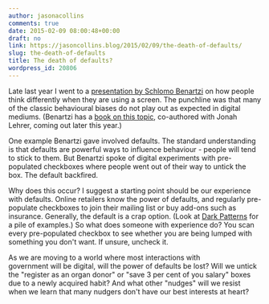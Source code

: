 ```yaml
---
author: jasonacollins
comments: true
date: 2015-02-09 08:00:48+00:00
draft: no
link: https://jasoncollins.blog/2015/02/09/the-death-of-defaults/
slug: the-death-of-defaults
title: The death of defaults?
wordpress_id: 20806
---
```


Late last year I went to a [presentation by Schlomo Benartzi](http://bi.dpc.nsw.gov.au/blog/professor-shlomo-benartzi-on/) on how people think differently when they are using a screen. The punchline was that many of the classic behavioural biases do not play out as expected in digital mediums. (Benartzi has a [book on this topic](http://www.amazon.com/gp/product/B00P891E4E/ref=as_li_tl?ie=UTF8&camp=1789&creative=390957&creativeASIN=B00P891E4E&linkCode=as2&tag=evolvieconom-20&linkId=7DBIMROUGTFJS5TL), co-authored with Jonah Lehrer, coming out later this year.)

One example Benartzi gave involved defaults. The standard understanding is that defaults are powerful ways to influence behaviour - people will tend to stick to them. But Benartzi spoke of digital experiments with pre-populated checkboxes where people went out of their way to untick the box. The default backfired.

Why does this occur? I suggest a starting point should be our experience with defaults. Online retailers know the power of defaults, and regularly pre-populate checkboxes to join their mailing list or buy add-ons such as insurance. Generally, the default is a crap option. (Look at [Dark Patterns](http://darkpatterns.org/) for a pile of examples.) So what does someone with experience do? You scan every pre-populated checkbox to see whether you are being lumped with something you don't want. If unsure, uncheck it.

As we are moving to a world where most interactions with government will be digital, will the power of defaults be lost? Will we untick the "register as an organ donor" or "save 3 per cent of you salary" boxes due to a newly acquired habit? And what other "nudges" will we resist when we learn that many nudgers don't have our best interests at heart?
